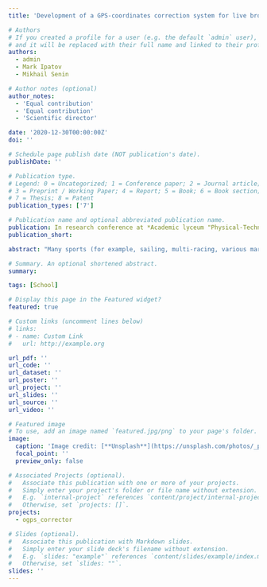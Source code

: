 ```yaml
---
title: 'Development of a GPS-coordinates correction system for live broadcasting of orienteering competitions using the Kalman filter on Kotlin'

# Authors
# If you created a profile for a user (e.g. the default `admin` user), write the username (folder name) here
# and it will be replaced with their full name and linked to their profile.
authors:
  - admin
  - Mark Ipatov
  - Mikhail Senin

# Author notes (optional)
author_notes:
  - 'Equal contribution'
  - 'Equal contribution'
  - 'Scientific director'

date: '2020-12-30T00:00:00Z'
doi: ''

# Schedule page publish date (NOT publication's date).
publishDate: ''

# Publication type.
# Legend: 0 = Uncategorized; 1 = Conference paper; 2 = Journal article;
# 3 = Preprint / Working Paper; 4 = Report; 5 = Book; 6 = Book section;
# 7 = Thesis; 8 = Patent
publication_types: ['7']

# Publication name and optional abbreviated publication name.
publication: In research conference at *Academic lyceum "Physical-Technical High School" named after Zh. I. Alfyorov*
publication_short:

abstract: "Many sports (for example, sailing, multi-racing, various marathons and orienteering) do not allow spectators to constantly watch the athletes. To increase entertainment and control, trackers are used, the data from which is shown to viewers in real time. However, when conducting such online broadcasts, the organizers face the problem of inaccurate display of the position of the athlete. This can make it difficult for viewers to follow the dynamics of the event. The goal of our work is to create a correction system that will correctly display the location of the athlete using a specific model for a particular sport. Our work is devoted to methods of correction for orienteering. To achieve the goal, we implemented and compared several correction methods: naive pulling the athlete to the road, Kalman filter, hybrid options. As a result, one of our hybrid options turned out to be 36% more accurate than the naive one. However, further improvement of this correction algorithm is possible."

# Summary. An optional shortened abstract.
summary: 

tags: [School]

# Display this page in the Featured widget?
featured: true

# Custom links (uncomment lines below)
# links:
# - name: Custom Link
#   url: http://example.org

url_pdf: ''
url_code: ''
url_dataset: ''
url_poster: ''
url_project: ''
url_slides: ''
url_source: ''
url_video: ''

# Featured image
# To use, add an image named `featured.jpg/png` to your page's folder.
image:
  caption: 'Image credit: [**Unsplash**](https://unsplash.com/photos/_pH4sKRfgYY)'
  focal_point: ''
  preview_only: false

# Associated Projects (optional).
#   Associate this publication with one or more of your projects.
#   Simply enter your project's folder or file name without extension.
#   E.g. `internal-project` references `content/project/internal-project/index.md`.
#   Otherwise, set `projects: []`.
projects:
  - ogps_corrector

# Slides (optional).
#   Associate this publication with Markdown slides.
#   Simply enter your slide deck's filename without extension.
#   E.g. `slides: "example"` references `content/slides/example/index.md`.
#   Otherwise, set `slides: ""`.
slides: ''
---
```

